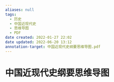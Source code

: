 ```yaml
---
aliases: null
tags:
  - 历史
  - 中国近现代史
  - 思维导图
  - PDF
date created: 2022-01-27 22:02
date updated: 2022-06-20 13:12
annotation-target: 中国近现代史纲要思维导图.pdf
---
```


# 中国近现代史纲要思维导图
